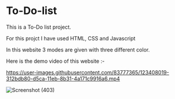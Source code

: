# To-Do-list
This is a To-Do list project.

For this projct I have used HTML, CSS and Javascript

In this website 3 modes are given with three different color.

Here is the demo video of this website :- 

https://user-images.githubusercontent.com/83777365/123408019-312bdb80-d5ca-11eb-8b31-4a171c9916a6.mp4


![Screenshot (403)](https://user-images.githubusercontent.com/83777365/123407874-10638600-d5ca-11eb-8915-f450213ab1ae.png)

